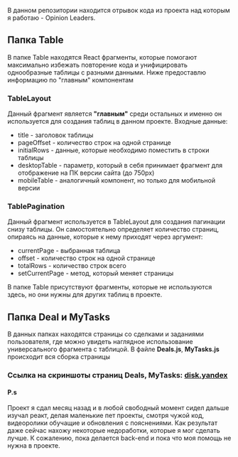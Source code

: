 В данном репозитории находится отрывок кода из проекта над которым я работаю - Opinion Leaders.

## Папка Table
В папке Table находятся React фрагменты, которые помогают максимально избежать повторение кода и унифицировать 
однообразные таблицы с разными данными. Ниже предоставлю информацию по "главным" компонентам

### TableLayout
Данный фрагмент является **"главным"** среди остальных и именно он используется для создания таблиц в данном проекте. 
Входные данные:
- title - заголовок таблицы
- pageOffset - количество строк на одной странице
- initialRows - данные, которые необходимо поместить в строки таблицы
- desktopTable - параметр, который в себя принимает фрагмент для отображение на ПК версии сайта (до 750px)
- mobileTable - аналогичный компонент, но только для мобильной версии

### TablePagination
Данный фрагмент используется в TableLayout для создания пагинации снизу таблицы. Он самостоятельно определяет
количество страниц, опираясь на данные, которые к нему приходят через аргумент:
- currentPage - выбранная таблица
- offset - количество строк на одной странице
- totalRows - количество строк всего
- setCurrentPage - метод, который меняет страницы

В папке Table присутствуют фрагменты, которые не используются здесь, но они нужны для других таблиц в проекте.

## Папка Deal и MyTasks
В данных папках находятся страницы со сделками и заданиями пользователя, где можно увидеть наглядное использование 
универсального фрагмента с таблицой. В файле **Deals.js**, **MyTasks.js** происходит вся сборка страницы

### Ссылка на скриншоты страниц Deals, MyTasks: [disk.yandex](https://disk.yandex.ru/d/bAQA-LX81jRAoA)

#### P.s
Проект я сдал месяц назад и в любой свободный момент сидел дальше изучал реакт, делая маленькие пет проекты,
смотря чужой код, видеоролики обучащие и обновления с пояснениями. Как результат даже сейчас нахожу некоторые
недоработки, которые я мог сделать лучше. К сожалению, пока делается back-end и пока что моя помощь не нужна в проекте.
